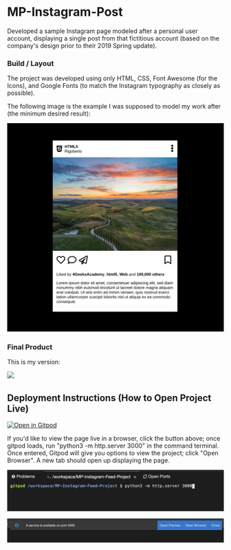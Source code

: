 # MP-Instagram-Post
  Developed a sample Instagram page modeled after a personal user account, displaying a single post from that fictitious account (based on the company's design prior to their 2019 Spring update).

### Build / Layout
  The project was developed using only HTML, CSS, Font Awesome (for the Icons), and Google Fonts (to match the Instagram typography as closely as possible).
  
  The following image is the example I was supposed to model my work after (the minimum desired result):
  
  ![](./images/instagramPostProjectExample.png)

### Final Product
This is my version:

  ![](./images/instagramPostProject.gif)

## Deployment Instructions (How to Open Project Live)

[![Open in Gitpod](https://gitpod.io/button/open-in-gitpod.svg)](https://gitpod.io#https://github.com/ProspersMartin/MP-Instagram-Post)

If you'd like to view the page live in a browser, click the button above; once gitpod loads, run "python3 -m http.server 3000" in the command terminal. Once entered, Gitpod will give you options to view the project; click "Open Browser". A new tab should open up displaying the page. 

  ![](./images/sampleOfRunCommand.png)

  ![](./images/sampleOfOpenBrowserOption.png)

